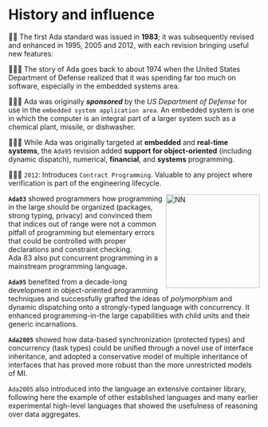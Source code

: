 # History and influence 

👸🏻 The first Ada standard was issued in **1983**; it was subsequently revised and enhanced in 1995, 2005 and 2012, with each revision bringing useful new features:

👩🏻‍🏫 The story of Ada goes back to about 1974 when the United States Department of Defense realized that it was spending far too much on software, especially in the embedded systems area.

👩🏻‍✈️ Ada was originally ***sponsored*** by the  _US Department of Defense_ for use in the  `embedded system application area`. An embedded system is one in which the computer is an integral part of a larger system such as a chemical plant, missile, or dishwasher.  


👩🏻‍⚖️ While Ada was originally targeted at **embedded** and **real-time systems**, the `Ada95` revision added **support for object-oriented** (including dynamic dispatch), numerical, **financial**, and **systems** programming. 


👮🏻‍♀️ `2012`: Introduces `Contract Programming`. Valuable to any project where verification is part of
the engineering lifecycle.


<img 
src="https://www.kialo.com/images/49dec1f4-c824-4ffb-873d-d1f892b4fe8a_128x128.jpeg" 
alt="NN" 
 width="188" 
height="188" 
align="right">





**`Ada83`** showed programmers how programming in the large should be organized (packages, strong typing, privacy) and convinced them that indices out of range were not a common pitfall of programming but elementary errors that could be controlled with proper declarations and constraint checking.   
Ada 83 also put concurrent programming in a mainstream programming language.

**`Ada95`** benefited from a decade-long development in object-oriented programming techniques and successfully grafted the ideas of _polymorphism_ and dynamic dispatching onto a strongly-typed language with concurrency. It enhanced programming-in-the large capabilities with child units and their generic incarnations.

**`Ada2005`** showed how data-based synchronization (protected types) and concurrency (task types) could be unified through a novel use of interface inheritance, and adopted a conservative model of multiple inheritance of interfaces that has proved more robust than the more unrestricted models of MI.   

`Ada2005` also introduced into the language an extensive container library, following here the example of other established languages and many earlier experimental high-level languages that showed the usefulness of reasoning over data aggregates.
